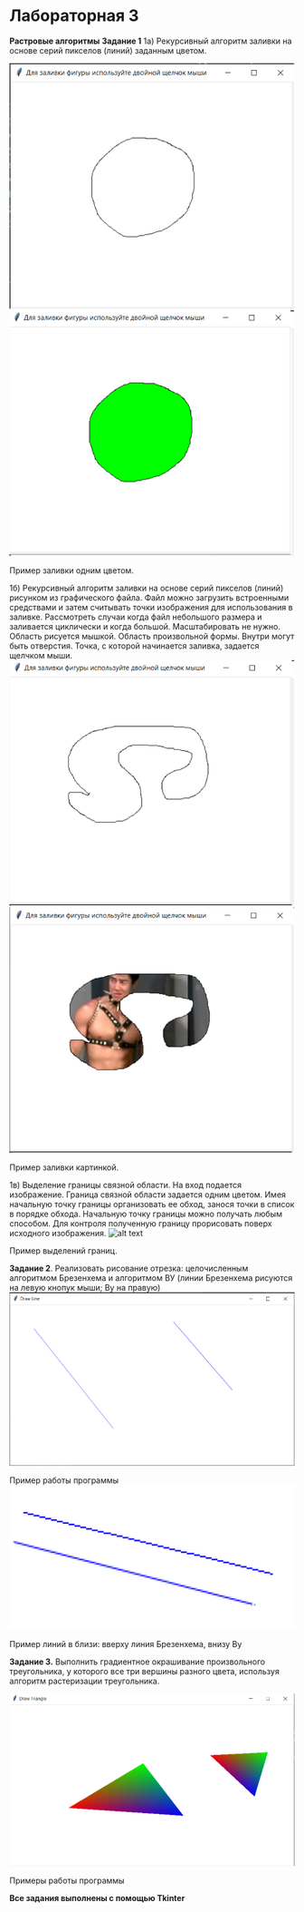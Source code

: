 # Лабораторная 3
**Растровые алгоритмы**
**Задание 1**
1а) Рекурсивный алгоритм заливки на основе серий пикселов (линий) заданным цветом.

![alt text](examples/exampleA1.png)
![alt text](examples/exampleA2.png)

Пример заливки одним цветом.

1б) Рекурсивный алгоритм заливки на основе серий пикселов (линий)  рисунком из графического файла. Файл можно загрузить встроенными средствами и затем считывать точки изображения для использования в заливке. Рассмотреть случаи когда файл небольшого размера и заливается циклически и когда большой. Масштабировать не нужно.  Область рисуется мышкой. Область произвольной формы. Внутри могут быть отверстия. Точка, с которой начинается заливка, задается щелчком мыши.
![alt text](examples/exampleB1.png)
![alt text](examples/exampleB2.png)

Пример заливки картинкой.

1в) Выделение границы связной области. На вход подается изображение. Граница связной области задается одним цветом. Имея начальную точку границы организовать ее обход, занося точки в список в порядке обхода. Начальную точку границы можно получать любым способом. Для контроля полученную границу прорисовать поверх исходного изображения.
![alt text](examples/exampleС1.png)

Пример выделений границ.

**Задание 2**. Реализовать рисование отрезка: целочисленным алгоритмом Брезенхема  и алгоритмом ВУ
(линии Брезенхема рисуются на левую кнопук мыши;  Ву на правую)
![alt text](examples/example21.png)

Пример работы программы
![alt text](examples/example22.png)

Пример линий в близи: вверху линия Брезенхема, внизу Ву

**Задание 3.** Выполнить градиентное окрашивание произвольного треугольника, у которого все три вершины разного цвета, используя алгоритм растеризации треугольника.


![alt text](examples/example3.png)

Примеры работы программы

**Все задания выполнены с помощью Tkinter**


